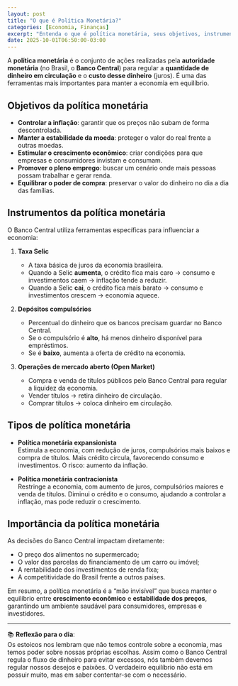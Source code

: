 ```yaml
---
layout: post
title: "O que é Política Monetária?"
categories: [Economia, Finanças]
excerpt: "Entenda o que é política monetária, seus objetivos, instrumentos e como ela impacta diretamente a inflação, os juros e o crescimento econômico de um país."
date: 2025-10-01T06:50:00-03:00
---
```


A **política monetária** é o conjunto de ações realizadas pela **autoridade monetária** (no Brasil, o **Banco Central**) para regular a **quantidade de dinheiro em circulação** e o **custo desse dinheiro** (juros). É uma das ferramentas mais importantes para manter a economia em equilíbrio.

## Objetivos da política monetária
- **Controlar a inflação**: garantir que os preços não subam de forma descontrolada.  
- **Manter a estabilidade da moeda**: proteger o valor do real frente a outras moedas.  
- **Estimular o crescimento econômico**: criar condições para que empresas e consumidores invistam e consumam.  
- **Promover o pleno emprego**: buscar um cenário onde mais pessoas possam trabalhar e gerar renda.  
- **Equilibrar o poder de compra**: preservar o valor do dinheiro no dia a dia das famílias.  

## Instrumentos da política monetária
O Banco Central utiliza ferramentas específicas para influenciar a economia:

1. **Taxa Selic**  
   - A taxa básica de juros da economia brasileira.  
   - Quando a Selic **aumenta**, o crédito fica mais caro → consumo e investimentos caem → inflação tende a reduzir.  
   - Quando a Selic **cai**, o crédito fica mais barato → consumo e investimentos crescem → economia aquece.  

2. **Depósitos compulsórios**  
   - Percentual do dinheiro que os bancos precisam guardar no Banco Central.  
   - Se o compulsório é **alto**, há menos dinheiro disponível para empréstimos.  
   - Se é **baixo**, aumenta a oferta de crédito na economia.  

3. **Operações de mercado aberto (Open Market)**  
   - Compra e venda de títulos públicos pelo Banco Central para regular a liquidez da economia.  
   - Vender títulos → retira dinheiro de circulação.  
   - Comprar títulos → coloca dinheiro em circulação.  

## Tipos de política monetária
- **Política monetária expansionista**  
  Estimula a economia, com redução de juros, compulsórios mais baixos e compra de títulos. Mais crédito circula, favorecendo consumo e investimentos. O risco: aumento da inflação.  

- **Política monetária contracionista**  
  Restringe a economia, com aumento de juros, compulsórios maiores e venda de títulos. Diminui o crédito e o consumo, ajudando a controlar a inflação, mas pode reduzir o crescimento.  

## Importância da política monetária
As decisões do Banco Central impactam diretamente:  
- O preço dos alimentos no supermercado;  
- O valor das parcelas do financiamento de um carro ou imóvel;  
- A rentabilidade dos investimentos de renda fixa;  
- A competitividade do Brasil frente a outros países.  

Em resumo, a política monetária é a “mão invisível” que busca manter o equilíbrio entre **crescimento econômico** e **estabilidade dos preços**, garantindo um ambiente saudável para consumidores, empresas e investidores.

---

📚 **Reflexão para o dia**:  
Os estoicos nos lembram que não temos controle sobre a economia, mas temos poder sobre nossas próprias escolhas. Assim como o Banco Central regula o fluxo de dinheiro para evitar excessos, nós também devemos regular nossos desejos e paixões. O verdadeiro equilíbrio não está em possuir muito, mas em saber contentar-se com o necessário.  
